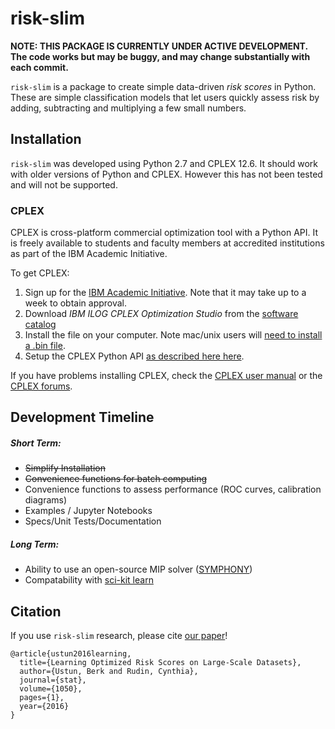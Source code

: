 risk-slim
========

**NOTE: THIS PACKAGE IS CURRENTLY UNDER ACTIVE DEVELOPMENT. The code works but may be buggy, and may change substantially with each commit.** 

``risk-slim`` is a package to create simple data-driven *risk scores* in Python. These are simple classification models that let users quickly assess risk by adding, subtracting and multiplying a few small numbers.


## Installation 

``risk-slim`` was developed using Python 2.7 and CPLEX 12.6. It should work with older versions of Python and CPLEX. However this has not been tested and will not be supported.

### CPLEX 

CPLEX is cross-platform commercial optimization tool with a Python API. It is freely available to students and faculty members at accredited institutions as part of the IBM Academic Initiative. 

To get CPLEX:

1. Sign up for the [IBM Academic Initiative](https://developer.ibm.com/academic/). Note that it may take up to a week to obtain approval.
2. Download *IBM ILOG CPLEX Optimization Studio* from the [software catalog](https://ibm.onthehub.com/WebStore/OfferingDetails.aspx?o=6fcc1096-7169-e611-9420-b8ca3a5db7a1)
3. Install the file on your computer. Note mac/unix users will [need to install a .bin file](http://www-01.ibm.com/support/docview.wss?uid=swg21444285).
4. Setup the CPLEX Python API [as described here here](http://www.ibm.com/support/knowledgecenter/SSSA5P_12.6.3/ilog.odms.cplex.help/CPLEX/GettingStarted/topics/set_up/Python_setup.html).

If you have problems installing CPLEX, check the [CPLEX user manual](http://www-01.ibm.com/support/knowledgecenter/SSSA5P/welcome) or the [CPLEX forums](https://www.ibm.com/developerworks/community/forums/html/forum?id=11111111-0000-0000-0000-000000002059). 

## Development Timeline

##### Short Term:

- ~~Simplify Installation~~ 
- ~~Convenience functions for batch computing~~
- Convenience functions to assess performance (ROC curves, calibration diagrams)
- Examples / Jupyter Notebooks
- Specs/Unit Tests/Documentation

##### Long Term:

- Ability to use an open-source MIP solver ([SYMPHONY](https://projects.coin-or.org/SYMPHONY)) 
- Compatability with [sci-kit learn](http://scikit-learn.org/stable/developers/contributing.html#rolling-your-own-estimator)


## Citation 

If you use ``risk-slim`` research, please cite [our paper](https://arxiv.org/abs/1610.00168)!  
     
```
@article{ustun2016learning,
  title={Learning Optimized Risk Scores on Large-Scale Datasets},
  author={Ustun, Berk and Rudin, Cynthia},
  journal={stat},
  volume={1050},
  pages={1},
  year={2016}
}
```

